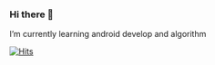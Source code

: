 ### Hi there 👋
 I’m currently learning android develop and algorithm

[![Hits](https://hits.seeyoufarm.com/api/count/incr/badge.svg?url=https%3A%2F%2Fgithub.com%2FGyeony95&count_bg=%23949494&title_bg=%23555555&title=Visitor&edge_flat=false)](https://hits.seeyoufarm.com)
